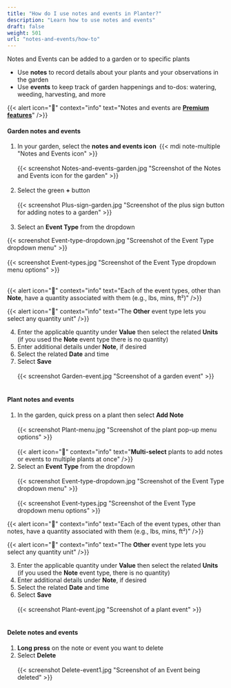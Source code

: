 ```yaml
---
title: "How do I use notes and events in Planter?"
description: "Learn how to use notes and events"
draft: false
weight: 501
url: "notes-and-events/how-to"
---
```


Notes and Events can be added to a garden or to specific plants
- Use **notes** to record details about your plants and your observations in the garden
- Use **events** to keep track of garden happenings and to-dos: watering, weeding, harvesting, and more

{{< alert icon="💸" context="info" text="Notes and events are [**Premium features**](../../account/premium-subscription)" />}}

#### Garden notes and events
1. In your garden, select the **notes and events icon** {{< mdi note-multiple "Notes and Events icon" >}}<br /><br />
{{< screenshot Notes-and-events-garden.jpg "Screenshot of the Notes and Events icon for the garden" >}}<br /><br />
2. Select the green **+** button<br /><br />
{{< screenshot Plus-sign-garden.jpg "Screenshot of the plus sign button for adding notes to a garden" >}}<br /><br />
3. Select an **Event Type** from the dropdown

{{< screenshot Event-type-dropdown.jpg "Screenshot of the Event Type dropdown menu" >}}<br /><br />
{{< screenshot Event-types.jpg "Screenshot of the Event Type dropdown menu options" >}}<br /><br />

{{< alert icon="🌱" context="info" text="Each of the event types, other than **Note**, have a quantity associated with them (e.g., lbs, mins, ft²)" />}}

{{< alert icon="🌿" context="info" text="The **Other** event type lets you select any quantity unit" />}}

4. Enter the applicable quantity under **Value** then select the related **Units** (if you used the **Note** event type there is no quantity)
5. Enter additional details under **Note**, if desired
6. Select the related **Date** and time
7. Select **Save**<br /><br />
{{< screenshot Garden-event.jpg "Screenshot of a garden event" >}}<br /><br />

#### Plant notes and events
1. In the garden, quick press on a plant then select **Add Note**<br /><br />
{{< screenshot Plant-menu.jpg "Screenshot of the plant pop-up menu options" >}}<br /><br />
{{< alert icon="🥬" context="info" text="**Multi-select** plants to add notes or events to multiple plants at once" />}}
2. Select an **Event Type** from the dropdown<br /><br />
{{< screenshot Event-type-dropdown.jpg "Screenshot of the Event Type dropdown menu" >}}<br /><br />
{{< screenshot Event-types.jpg "Screenshot of the Event Type dropdown menu options" >}}

{{< alert icon="🌱" context="info" text="Each of the event types, other than notes, have a quantity associated with them (e.g., lbs, mins, ft²)" />}}

{{< alert icon="🌿" context="info" text="The **Other** event type lets you select any quantity unit" />}}

3. Enter the applicable quantity under **Value** then select the related **Units** (if you used the **Note** event type, there is no quantity)
4. Enter additional details under **Note**, if desired
5. Select the related **Date** and time
6. Select **Save**<br /><br />
{{< screenshot Plant-event.jpg "Screenshot of a plant event" >}}<br /><br />

#### Delete notes and events
1. **Long press** on the note or event you want to delete
2. Select **Delete**<br /><br />
{{< screenshot Delete-event1.jpg "Screenshot of an Event being deleted" >}}

